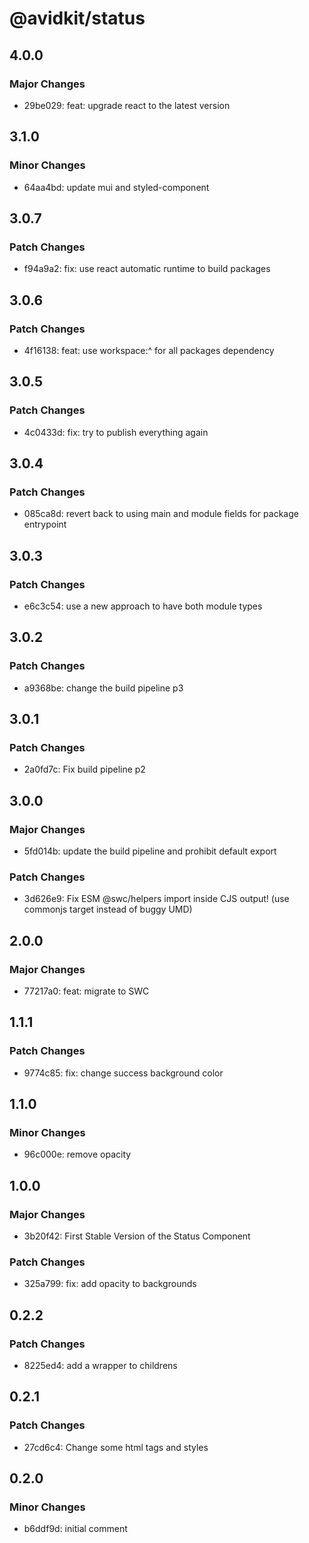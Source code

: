 # @avidkit/status

## 4.0.0

### Major Changes

- 29be029: feat: upgrade react to the latest version

## 3.1.0

### Minor Changes

- 64aa4bd: update mui and styled-component

## 3.0.7

### Patch Changes

- f94a9a2: fix: use react automatic runtime to build packages

## 3.0.6

### Patch Changes

- 4f16138: feat: use workspace:^ for all packages dependency

## 3.0.5

### Patch Changes

- 4c0433d: fix: try to publish everything again

## 3.0.4

### Patch Changes

- 085ca8d: revert back to using main and module fields for package entrypoint

## 3.0.3

### Patch Changes

- e6c3c54: use a new approach to have both module types

## 3.0.2

### Patch Changes

- a9368be: change the build pipeline p3

## 3.0.1

### Patch Changes

- 2a0fd7c: Fix build pipeline p2

## 3.0.0

### Major Changes

- 5fd014b: update the build pipeline and prohibit default export

### Patch Changes

- 3d626e9: Fix ESM @swc/helpers import inside CJS output! (use commonjs target instead of buggy UMD)

## 2.0.0

### Major Changes

- 77217a0: feat: migrate to SWC

## 1.1.1

### Patch Changes

- 9774c85: fix: change success background color

## 1.1.0

### Minor Changes

- 96c000e: remove opacity

## 1.0.0

### Major Changes

- 3b20f42: First Stable Version of the Status Component

### Patch Changes

- 325a799: fix: add opacity to backgrounds

## 0.2.2

### Patch Changes

- 8225ed4: add a wrapper to childrens

## 0.2.1

### Patch Changes

- 27cd6c4: Change some html tags and styles

## 0.2.0

### Minor Changes

- b6ddf9d: initial comment
